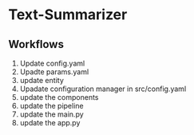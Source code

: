# Text-Summarizer

## Workflows 


1. Update config.yaml
2. Upadte params.yaml
3. update entity
4. Upadate configuration manager in src/config.yaml
5. update the components
6. update the pipeline 
7. update the main.py
8. update the app.py


